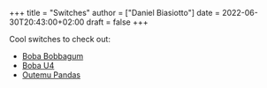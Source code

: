 +++
title = "Switches"
author = ["Daniel Biasiotto"]
date = 2022-06-30T20:43:00+02:00
draft = false
+++

Cool switches to check out:

-   [Boba Bobbagum](https://it.aliexpress.com/item/1005001985634467.html?gatewayAdapt=glo2ita)
-   [Boba U4](https://it.aliexpress.com/item/1005001809357064.html?gatewayAdapt=glo2ita)
-   [Outemu Pandas](https://it.aliexpress.com/item/1005003891937604.html?spm=a2g0o.detail.1000014.28.41a04bb29AgMYf&gps-id=pcDetailBottomMoreOtherSeller&scm=1007.40050.281175.0&scm_id=1007.40050.281175.0&scm-url=1007.40050.281175.0&pvid=ff6d6d0e-31bd-4fdd-8605-cecc288a96a0&_t=gps-id:pcDetailBottomMoreOtherSeller,scm-url:1007.40050.281175.0,pvid:ff6d6d0e-31bd-4fdd-8605-cecc288a96a0,tpp_buckets:668%232846%238109%231935&pdp_ext_f=%7B%22sku_id%22%3A%2212000027410282470%22%2C%22sceneId%22%3A%2230050%22%7D&pdp_npi=2%40dis%21EUR%21%217.0%21%21%21%21%21%40211b5e2016566155907003572e834c%2112000027410282470%21rec)
